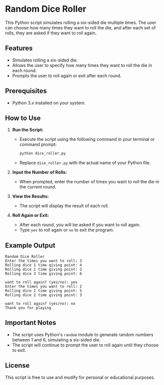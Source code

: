 
# Random Dice Roller

This Python script simulates rolling a six-sided die multiple times. The user can choose how many times they want to roll the die, and after each set of rolls, they are asked if they want to roll again.

## Features

- Simulates rolling a six-sided die.
- Allows the user to specify how many times they want to roll the die in each round.
- Prompts the user to roll again or exit after each round.

## Prerequisites

- Python 3.x installed on your system.

## How to Use

1. **Run the Script:**
   - Execute the script using the following command in your terminal or command prompt:
     ```bash
     python dice_roller.py
     ```
   - Replace `dice_roller.py` with the actual name of your Python file.

2. **Input the Number of Rolls:**
   - When prompted, enter the number of times you want to roll the die in the current round.

3. **View the Results:**
   - The script will display the result of each roll.

4. **Roll Again or Exit:**
   - After each round, you will be asked if you want to roll again.
   - Type `yes` to roll again or `no` to exit the program.

## Example Output

```
Random Dice Roller
Enter the times you want to roll: 3
Rolling dice 1 time giving point: 4
Rolling dice 2 time giving point: 2
Rolling dice 3 time giving point: 6

want to roll again? (yes/no): yes
Enter the times you want to roll: 2
Rolling dice 1 time giving point: 5
Rolling dice 2 time giving point: 3

want to roll again? (yes/no): no
Thank you for playing

```


## Important Notes

- The script uses Python's `random` module to generate random numbers between 1 and 6, simulating a six-sided die.
- The script will continue to prompt the user to roll again until they choose to exit.

## License

This script is free to use and modify for personal or educational purposes.
